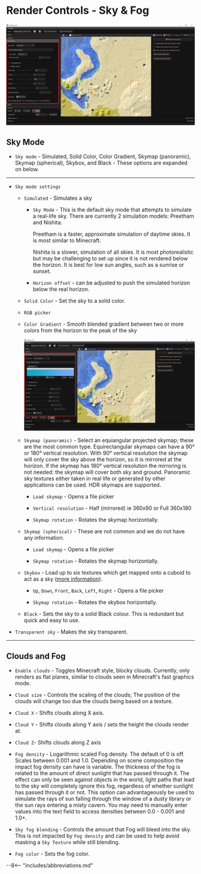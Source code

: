 # Render Controls - Sky & Fog

![Render controls Sky & Fog](../../img/user_interface/render_controls/sky_fog_simulated.png)

## Sky Mode

- `Sky mode` - Simulated, Solid Color, Color Gradient, Skymap (panoramic), Skymap (spherical), Skybox, and Black - These options are expanded on below.

---

- `Sky mode settings`

	- `Simulated` - Simulates a sky
	
		- `Sky Mode` - This is the default sky mode that attempts to simulate a real-life sky. There are currently 2 simulation models: Preetham and Nishita.

			Preetham is a faster, approximate simulation of daytime skies. It is most similar to Minecraft.

			Nishita is a slower, simulation of all skies. It is most photorealistic but may be challenging to set up 
		  since it is not rendered below the horizon. It is best for low sun angles, such as a sunrise or sunset.
	
		- `Horizon offset` - can be adjusted to push the simulated horizon below the real horizon.

	- `Solid Color` - Set the sky to a solid color.
	
	-  `RGB picker`
	
	- `Color Gradient` - Smooth blended gradient between two or more colors from the horizon to the peak of the sky

		![Sky & Fog Color Gradient](../../img/user_interface/render_controls/sky_fog_color_gradient.png)
	
	- `Skymap (panoramic)` - Select an equiangular projected skymap; these are the most common type. Equirectangular skymaps can have a 90° or 180° vertical resolution. With 90° vertical resolution the skymap will only cover the sky above the horizon, so it is mirrored at the horizon. If the skymap has 180° vertical resolution the mirroring is not needed: the skymap will cover both sky and ground. Panoramic sky textures either taken in real life or generated by other applications can be used. HDR skymaps are supported.

		- `Load skymap` - Opens a file picker

		- `Vertical resolution` - Half (mirrored) ie 360x90 or Full 360x180

		- `Skymap rotation` - Rotates the skymap horizontally.

	- `Skymap (spherical)` - These are not common and we do not have any information.

		- `Load skymap` - Opens a file picker

		- `Skymap rotation` - Rotates the skymap horizontally.
	
	- `Skybox` - Load up to six textures which get mapped onto a cuboid to act as a sky ([more information](https://en.wikipedia.org/wiki/Skybox_(video_games))).
	
		- `Up`, `Down`, `Front`, `Back`, `Left`, `Right` - Opens a file picker

		- `Skymap rotation` - Rotates the skybox horizontally.
		
	- `Black` - Sets the sky to a solid Black colour. This is redundant but quick and easy to use.

- `Transparent sky` - Makes the sky transparent.

---

## Clouds and Fog

- `Enable clouds` - Toggles Minecraft style, blocky clouds. Currently, only renders as flat planes, similar to clouds seen in Minecraft's fast graphics mode.

- `Cloud size` - Controls the scaling of the clouds; The position of the clouds will change too due the clouds being based on a texture.

- `Cloud X` - Shifts clouds along X axis.

- `Cloud Y` - Shifts clouds along Y axis / sets the height the clouds render at.

- `Cloud Z`- Shifts clouds along Z axis

- `Fog density` - Logarithmic scaled Fog density. The default of 0 is off. Scales between 0.001 and 1.0. Depending on scene composition the impact fog density can have is variable. The thickness of the fog is related to the amount of direct sunlight that has passed through it. The effect can only be seen against objects in the world, light paths that lead to the sky will completely ignore this fog, regardless of whether sunlight has passed through it or not. This option can advantageously be used to simulate the rays of sun falling through the window of a dusty library or the sun rays entering a misty cavern. You may need to manually enter values into the text field to access densities between 0.0 - 0.001 and 1.0+.

- `Sky fog blending` - Controls the amount that Fog will bleed into the sky. This is not impacted by `Fog density` and can be used to help avoid masking a `Sky Texture` while still blending.

- `Fog color` - Sets the fog color.

--8<-- "includes/abbreviations.md"
